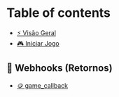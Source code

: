 # Table of contents

* [⚡ Visão Geral](README.md)
* [🎮 Iniciar Jogo](iniciar-jogo.md)

## 🔁 Webhooks (Retornos)

* [🪙 game\_callback](webhooks-retornos/game\_callback.md)
